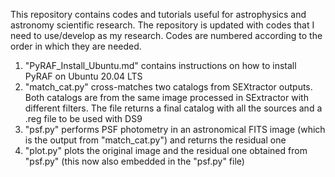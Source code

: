 This repository contains codes and tutorials useful for astrophysics and astronomy scientific research. 
The repository is updated with codes that I need to use/develop as my research. Codes are numbered according to the order in which they are needed.

1. "PyRAF_Install_Ubuntu.md" contains instructions on how to install PyRAF on Ubuntu 20.04 LTS
2. "match_cat.py" cross-matches two catalogs from SEXtractor outputs. Both catalogs are from the same image processed in SExtractor with different filters. The file returns a final catalog with all the sources and a .reg file to be used with DS9
3. "psf.py" performs PSF photometry in an astronomical FITS image (which is the output from "match_cat.py") and returns the residual one
4. "plot.py" plots the original image and the residual one obtained from "psf.py" (this now also embedded in the "psf.py" file)
